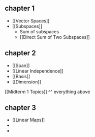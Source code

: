 ## chapter 1
- [[Vector Spaces]]
- [[Subspaces]] 
	- Sum of subspaces
	- [[Direct Sum of Two Subspaces]]

## chapter 2
- [[Span]]
- [[Linear Independence]]
- [[Basis]]
- [[Dimension]]

[[Midterm 1 Topics]] ^^ everything above
## chapter 3
- [[Linear Maps]]
- 
- 
